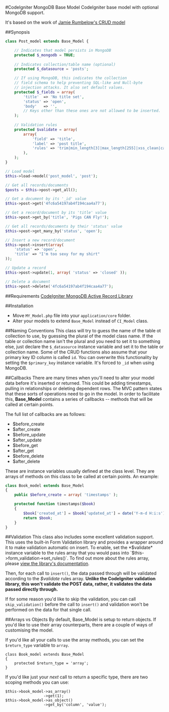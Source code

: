 #CodeIgniter MongoDB Base Model
CodeIgniter base model with optional MongoDB support.

It's based on the work of [Jamie Rumbelow's CRUD model](http://github.com/jamierumbelow/codeigniter-base-model)

##Synopsis

```php
class Post_model extends Base_Model {

    // Indicates that model persists in MongoDB
    protected $_mongodb = TRUE;
    
    // Indicates collection/table name (optional)
    protected $_datasource = 'posts';

    // If using MongoDB, this indicates the collection
    // field schema to help preventing SQL-like and Null-byte
    // injection attacks. It also set default values.
    protected $_fields = array(
        'title'  => 'No title set',
        'status' => 'open',
        'body'   => '',
        // Keys other than these ones are not allowed to be inserted.
    );
    
    // Validation rules
    protected $validate = array(
        array(
            'field' => 'title',
            'label' => 'post title',
            'rules' => 'trim|min_length[3]|max_length[255]|xss_clean|callback_custom_rule',
        ),
    );
}

// Load model
$this->load->model('post_model', 'post');

// Get all records/documents
$posts = $this->post->get_all();

// Get a document by its '_id' value
$this->post->get('4fc6a54197ab4f194caa4a77');

// Get a record/document by its 'title' value
$this->post->get_by('title', 'Pigs CAN Fly!');

// Get all records/documents by their 'status' value
$this->post->get_many_by('status', 'open');

// Insert a new record/document
$this->post->insert(array(
    'status' => 'open',
    'title' => "I'm too sexy for my shirt"
));

// Update a record
$this->post->update(1, array( 'status' => 'closed' ));

// Delete a document
$this->post->delete('4fc6a54197ab4f194caa4a77');
```

##Requirements
[CodeIgniter MongoDB Active Record Library](https://github.com/alexbilbie/codeigniter-mongodb-library/tree/v2)

##Installation
* Move `MY_Model.php` file into your `application/core` folder.
* Alter your models to extend `Base_Model` instead of `CI_Model` class.

##Naming Conventions
This class will try to guess the name of the table ot collection to use, by guessing the plural of the model class name. If the table or collection name isn't the plural and you need to set it to something else, just declare the `$_datasource` instance variable and set it to the table or collection name. Some of the CRUD functions also assume that your primary key ID column is called `id`. You can overwrite this functionality by setting the `$primary_key` instance variable. It's forced to `_id` when using MongoDB.

##Callbacks
There are many times when you'll need to alter your model data before it's inserted or returned. This could be adding timestamps, pulling in relationships or deleting dependent rows. The MVC pattern states that these sorts of operations need to go in the model. In order to facilitate this, **Base_Model** contains a series of callbacks -- methods that will be called at certain points.

The full list of callbacks are as follows:

* $before_create
* $after_create
* $before_update
* $after_update
* $before_get
* $after_get
* $before_delete
* $after_delete

These are instance variables usually defined at the class level. They are arrays of methods on this class to be called at certain points. An example:

```php
class Book_model extends Base_Model
{
    public $before_create = array( 'timestamps' );

    protected function timestamps($book)
    {
        $book['created_at'] = $book['updated_at'] = date('Y-m-d H:i:s');
        return $book;
    }
}
```

##Validation
This class also includes some excellent validation support. This uses the built-in Form Validation library and provides a wrapper around it to make validation automatic on insert. To enable, set the *$validate* instance variable to the rules array that you would pass into `$this->form_validation->set_rules()`. To find out more about the rules array, please [view the library's documentation](http://codeigniter.com/user_guide/libraries/form_validation.html#validationrulesasarray).

Then, for each call to `insert()`, the data passed through will be validated according to the *$validate* rules array. **Unlike the CodeIgniter validation library, this won't validate the POST data, rather, it validates the data passed directly through.**

If for some reason you'd like to skip the validation, you can call `skip_validation()` before the call to `insert()` and validation won't be performed on the data for that single call.

##Arrays vs Objects
By default, Base_Model is setup to return objects. If you'd like to use their array counterparts, there are a couple of ways of customising the model.

If you'd like all your calls to use the array methods, you can set the `$return_type` variable to `array`.

    class Book_model extends Base_Model
    {
        protected $return_type = 'array';
    }

If you'd like just your _next_ call to return a specific type, there are two scoping methods you can use:

    $this->book_model->as_array()
                     ->get(1);
    $this->book_model->as_object()
                     ->get_by('column', 'value');